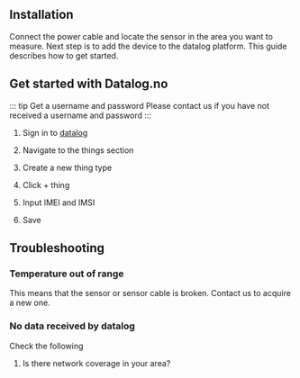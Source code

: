 ## Installation

Connect the power cable and locate the sensor in the area you want to measure. Next step is to add the device to the datalog platform. This guide describes how to get started.

## Get started with Datalog.no

::: tip Get a username and password
Please contact us if you have not received a username and password
:::

1. Sign in to [datalog](https://datalog.no)

2. Navigate to the things section

3. Create a new thing type

4. Click + thing

5. Input IMEI and IMSI

6. Save

## Troubleshooting

### Temperature out of range

This means that the sensor or sensor cable is broken. Contact us to acquire a new one.

### No data received by datalog

Check the following

1. Is there network coverage in your area?
